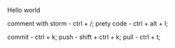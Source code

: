 Hello world

comment with storm  - ctrl + /;
prety code - ctrl + alt + l;

commit - ctrl + k;
push - shift + ctrl + k;
pull - ctrl + t;